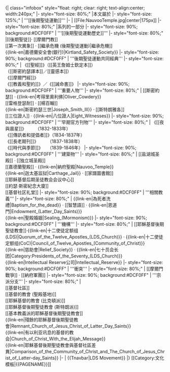 {| class="infobox" style="float: right; clear: right; text-align:center; width:240px;"
|- style="font-size: 80%;"
|本文屬於
|- style="font-size: 125%;"
| '''[[後期聖徒運動]]'''
|-
| [[File:NauvooTemple.jpg|center|175px]]
|-style="font-size: 80%;"
|系列的一部分
|- style="font-size: 90%; background:#DCF0FF"
| '''[[後期聖徒運動歷史]]'''
|- style="font-size: 80%;"
|[[後期聖徒]]· [[摩爾門教]]<br>[[第一次異象]] · [[繼承危機 (後期聖徒運動)|繼承危機]]<br />{{link-en|嘉德蘭安全會(銀行)|Kirtland_Safety_Society}}
|- style="font-size: 90%; background:#DCF0FF"
| '''後期聖徒運動共同經典'''
|- style="font-size: 80%;"
| 《[[聖經]]》（[[英王詹姆士欽定本]]）<br>（[[斯密約瑟譯本]]／[[靈感本]]）<br>《[[摩爾門經]]》<br>《[[教義和聖約]]》／《[[誡命書]]》
|- style="font-size: 90%; background:#DCF0FF"
| '''重要人物'''
|- style="font-size: 80%;"
| [[斯密約瑟]] · {{link-en|考得里奧利佛|Oliver_Cowdery}}<br> [[雷格登瑟耐]] · [[楊百翰]]<br> {{link-en|斯密約瑟三世|Joseph_Smith_III}} · [[斯特朗雅各]]<br>[[三位證人]] · {{link-en|八位證人|Eight_Witnesses}}
|- style="font-size: 90%; background:#DCF0FF"
| '''早期官方刊物'''
|- style="font-size: 80%;"
| 《[[夜與晨星]]》　　　（1832-1833年）<br />《[[傳訊者和提倡者]]》（1834-1837年）<br />《[[長老期刊]]》　　　（1837-1838年）<br />《[[時代與季節]]》　　（1839-1846年）
|- style="font-size: 90%; background:#DCF0FF"
| '''建築物'''
|- style="font-size: 80%;"
| [[盐湖城圣殿]] · [[独立城圣殿]]<br />[[嘉德蘭聖殿]] · {{link-en|納府聖殿|Nauvoo_Temple}}<br>{{link-en|迦太基监狱|Carthage_Jail}} · [[家譜圖書館]]<br>[[耶稣基督后期圣徒教会会议中心]]<br>[[約瑟·斯密紀念大廈]]<br>[[基督社区礼堂]]
|- style="font-size: 90%; background:#DCF0FF"
| '''相關教義'''
|- style="font-size: 80%;"
| {{link-en|為死者洗禮|Baptism_for_the_dead}} · [[智慧語]] · {{link-en|恩道門|Endowment_(Latter_Day_Saints)}}<br />{{link-en|聖殿婚姻|Sealing_(Mormonism)}}
|- style="font-size: 90%; background:#DCF0FF"
| '''機構'''
|- style="font-size: 80%;"
| [[耶穌基督後期聖徒教會]]·{{link-en|十二使徒定额组(LDS)|Quorum_of_the_Twelve_Apostles_(LDS_Church)}} · {{link-en|十二使徒定额组(CoC)|Council_of_Twelve_Apostles_(Community_of_Christ)}}<br />{{link-en|慈助會|Relief_Society}} · {{link-en|七十员会长团|Category:Presidents_of_the_Seventy_(LDS_Church)}}<br />{{link-en|Intellectual Reserve公司|Intellectual_Reserve}}
|- style="font-size: 90%; background:#DCF0FF"
| '''衝突'''
|- style="font-size: 80%;"
| [[摩爾門戰爭]] ·  [[納府軍團]] 
|- style="font-size: 90%; background:#DCF0FF"
| '''宗派分支'''
|- style="font-size: 80%;"
| <br>[[基督社區]]<br>[[基督的教會 (聖殿基地)]]<br>[[耶穌基督的教會 (比克頓派)]]<br>[[耶穌基督後期聖徒教會 (斯特朗派)]]<br>[[基本教義派的耶穌基督後期聖徒教會]]<br>{{link-en|殘餘的耶穌基督後期聖徒教會|Remnant_Church_of_Jesus_Christ_of_Latter_Day_Saints}}<br>{{link-en|有以利亚讯息的基督的教会|Church_of_Christ_With_the_Elijah_Message}}<br>{{link-en|耶穌基督後期聖徒教會與基督社區差異|Comparison_of_the_Community_of_Christ_and_The_Church_of_Jesus_Christ_of_Latter-day_Saints}}
|-
| {{Tnavbar|LDS Movement}}
|}<noinclude>
[[Category:文化模板|{{PAGENAME}}]]
</noinclude>